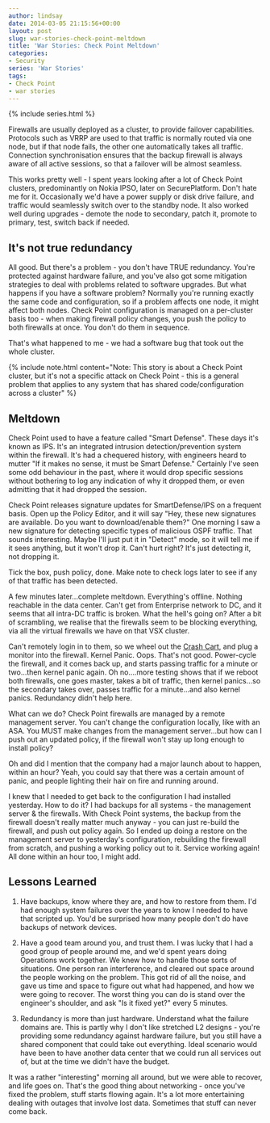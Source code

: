 ```yaml
---
author: lindsay
date: 2014-03-05 21:15:56+00:00
layout: post
slug: war-stories-check-point-meltdown
title: 'War Stories: Check Point Meltdown'
categories:
- Security
series: 'War Stories'
tags:
- Check Point
- war stories
---
```


{% include series.html %}

Firewalls are usually deployed as a cluster, to provide failover capabilities. Protocols such as VRRP are used to that traffic is normally routed via one node, but if that node fails, the other one automatically takes all traffic. Connection synchronisation ensures that the backup firewall is always aware of all active sessions, so that a failover will be almost seamless.

This works pretty well - I spent years looking after a lot of Check Point clusters, predominantly on Nokia IPSO, later on SecurePlatform. Don't hate me for it. Occasionally we'd have a power supply or disk drive failure, and traffic would seamlessly switch over to the standby node. It also worked well during upgrades - demote the node to secondary, patch it, promote to primary, test, switch back if needed.


## It's not true redundancy


All good. But there's a problem - you don't have TRUE redundancy. You're protected against hardware failure, and you've also got some mitigation strategies to deal with problems related to software upgrades. But what happens if you have a software problem? Normally you're running exactly the same code and configuration, so if a problem affects one node, it might affect both nodes. Check Point configuration is managed on a per-cluster basis too - when making firewall policy changes, you push the policy to both firewalls at once. You don't do them in sequence.

That's what happened to me - we had a software bug that took out the whole cluster.

{% include note.html content="Note: This story is about a Check Point cluster, but it's not a specific attack on Check Point - this is a general problem that applies to any system that has shared code/configuration across a cluster" %}


## Meltdown


Check Point used to have a feature called "Smart Defense". These days it's known as IPS. It's an integrated intrusion detection/prevention system within the firewall. It's had a chequered history, with engineers heard to mutter "If it makes no sense, it must be Smart Defense." Certainly I've seen some odd behaviour in the past, where it would drop specific sessions without bothering to log any indication of why it dropped them, or even admitting that it had dropped the session.

Check Point releases signature updates for SmartDefense/IPS on a frequent basis. Open up the Policy Editor, and it will say "Hey, these new signatures are available. Do you want to download/enable them?" One morning I saw a new signature for detecting specific types of malicious OSPF traffic. That sounds interesting. Maybe I'll just put it in "Detect" mode, so it will tell me if it sees anything, but it won't drop it. Can't hurt right? It's just detecting it, not dropping it.

Tick the box, push policy, done. Make note to check logs later to see if any of that traffic has been detected.

A few minutes later...complete meltdown. Everything's offline. Nothing reachable in the data center. Can't get from Enterprise network to DC, and it seems that all intra-DC traffic is broken. What the hell's going on? After a bit of scrambling, we realise that the firewalls seem to be blocking everything, via all the virtual firewalls we have on that VSX cluster.

Can't remotely login in to them, so we wheel out the [Crash Cart](http://en.wikipedia.org/wiki/Crash_cart#In_computing), and plug a monitor into the firewall. Kernel Panic. Oops. That's not good. Power-cycle the firewall, and it comes back up, and starts passing traffic for a minute or two...then kernel panic again. Oh no....more testing shows that if we reboot both firewalls, one goes master, takes a bit of traffic, then kernel panics...so the secondary takes over, passes traffic for a minute...and also kernel panics. Redundancy didn't help here.

What can we do? Check Point firewalls are managed by a remote management server. You can't change the configuration locally, like with an ASA. You MUST make changes from the management server...but how can I push out an updated policy, if the firewall won't stay up long enough to install policy?

Oh and did I mention that the company had a major launch about to happen, within an hour? Yeah, you could say that there was a certain amount of panic, and people lighting their hair on fire and running around.

I knew that I needed to get back to the configuration I had installed yesterday. How to do it? I had backups for all systems - the management server & the firewalls. With Check Point systems, the backup from the firewall doesn't really matter much anyway - you can just re-build the firewall, and push out policy again. So I ended up doing a restore on the management server to yesterday's configuration, rebuilding the firewall from scratch, and pushing a working policy out to it. Service working again! All done within an hour too, I might add.


## Lessons Learned


  1. Have backups, know where they are, and how to restore from them. I'd had enough system failures over the years to know I needed to have that scripted up. You'd be surprised how many people don't do have backups of network devices.

  2. Have a good team around you, and trust them. I was lucky that I had a good group of people around me, and we'd spent years doing Operations work together. We knew how to handle those sorts of situations. One person ran interference, and cleared out space around the people working on the problem. This got rid of all the noise, and gave us time and space to figure out what had happened, and how we were going to recover. The worst thing you can do is stand over the engineer's shoulder, and ask "Is it fixed yet?" every 5 minutes.

  3. Redundancy is more than just hardware. Understand what the failure domains are. This is partly why I don't like stretched L2 designs - you're providing some redundancy against hardware failure, but you still have a shared component that could take out everything. Ideal scenario would have been to have another data center that we could run all services out of, but at the time we didn't have the budget.


It was a rather "interesting" morning all around, but we were able to recover, and life goes on. That's the good thing about networking - once you've fixed the problem, stuff starts flowing again. It's a lot more entertaining dealing with outages that involve lost data. Sometimes that stuff can never come back.
